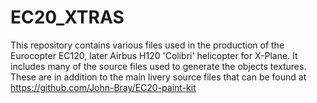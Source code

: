 # EC20_XTRAS
This repository contains various files used in the production of the Eurocopter EC120, later Airbus H120 'Colibri' helicopter for X-Plane. It includes many of the source files used to generate the objects textures. These are in addition to the main livery source files that can be found at https://github.com/John-Bray/EC20-paint-kit



